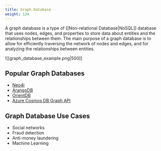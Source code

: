 ```yaml
---
title: Graph Database
weight: 124
---
```


A graph database is a type of [[Non-relational Database|NoSQL]] database that uses nodes, edges, and properties to store data about entities and the relationships between them. The main purpose of a graph database is to allow for efficiently traversing the network of nodes and edges, and for analyzing the relationships between entities.

![[graph_database_example.png|500]]

## Popular Graph Databases

- [Neo4j](https://neo4j.com/)
- [ArangoDB](https://www.arangodb.com/)
- [OrientDB](https://orientdb.com/)
- [Azure Cosmos DB Graph API](https://docs.microsoft.com/en-us/azure/cosmos-db/graph-introduction)

## Graph Database Use Cases

- Social networks
- Fraud detection
- Anti-money laundering
- Machine Learning

